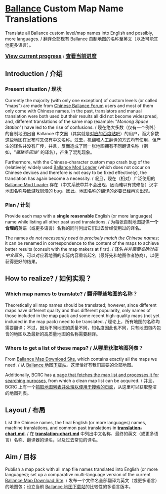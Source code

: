 # [Ballance](https://en.wikipedia.org/wiki/Ballance) Custom Map Name Translations

Translate all Ballance custom level/map names into English and possibly, more languages. / 翻译全部现有 Ballance 自制地图的名称至英文（以及可能其他更多语言）。

<big>[**View current progress**](translation-chart.md)</big> / <big>[**查看当前进度**](translation-chart.md)</big>

## Introduction / 介绍

### Present situation / 现状

Currently the majority (with only one exception) of custom levels (or called "maps") are made from [Chinese Ballance Forum](https://tieba.baidu.com/ballance) users and most of them only come with Chinese names. In the past, translators and manual translation were both used but their results all did not become widespread, and, different translations of the same map (example: "*Monong Space Station*") have led to the rise of confusions. / 现在绝大多数（仅有一个例外）的自制地图出自 Ballance 中文圈（其实就是[对应的百度贴吧](https://tieba.baidu.com/ballance)）的用户，而大多数这些地图在发布时又仅有中文名称。过去，机翻和人工翻译的方式均有使用，但产生的译名并没有广传，并且，反而造成了同一张地图拥有不同翻译名称（例如，“*魔脓空间站*” 的译名），产生了混乱现象。

Furthermore, with the Chinese-character custom map crash bug of the (relatively) widely used [Ballance Mod Loader](https://github.com/Gamepiaynmo/BallanceModLoader) (which does not occur on Chinese devices and therefore is not easy to be fixed effectively), the translation has again become a necessity. / 况且，现在（相对）广泛使用的 [Ballance Mod Loader](https://github.com/Gamepiaynmo/BallanceModLoader) 存在（中文系统中并不会出现，因而难以有效修复）汉字地图名称导致游戏崩溃的 bug，因此，地图名称的翻译的必要已经再次出现。

### Plan / 计划

Provide each map with a **single reasonable** English (or more languages) name while listing all other past used translations. / 为每张自制地图提供**一个合理的**英语（或更多语言）名称的同时列出它们过去曾经使用过的译名。

The names *do not necessarily need to precisely match the Chinese names*; it can be renamed in correspondence to the content of the maps to achieve better results (consult with the map makers at first). / 译名*并非需要准确对应中文原名*，可以对应着地图的实际内容重新起名（最好先和地图作者协商），以便获得更好的结果。

## How to realize? / 如何实现？

### Which map names to translate? / 翻译哪些地图的名称？

Theoretically all map names should be translated; however, since different maps have different quality and thus different popularity, only names of those included in the map pack and some recent high-quality maps (not yet included in the map pack) need to be translated. / 理论上，所有地图的名称均需要翻译；不过，因为不同地图的质量不同，知名度因此也不同，只有地图包内包含的地图以及最新的高质量地图的名称需要翻译。

### Where to get a list of these maps? / 从哪里获取地图列表？

From [Ballance Map Download Site](http://ballancemaps.ys168.com), which contains exactly all the maps we need. / 从 [Ballance 地图下载站](http://ballancemaps.ys168.com)。这里恰好有我们需要的全部地图。

Additionally, BCRC has [a page that fetches the map list and processes it for searching purposes](https://bcrc.info/maps/), from which a clean map list can be acquired. / 并且，BCRC 上有一个[抓取地图列表并处理以便用于搜索的页面](https://bcrc.info/maps/)，从这里可以获取整洁的地图列表。

## Layout / 布局

List the Chinese names, the final English (or more languages) names, machine translations, and common past translations in [**translation-chart.md**](translation-chart.md). / 在 [**translation-chart.md**](translation-chart.md) 中列出中文名称、最终的英文（或更多语言）名称、翻译器的译名，以及过去常见的译名。

## Aim / 目标

Publish a map pack with all map file names translated into English (or more languages); set up a comparative multi-language version of the current [Ballance Map Download Site](http://ballancemaps.ys168.com). / 发布一个文件名全部翻译为英文（或更多语言）的地图包；设立当前 [Ballance 地图下载站](http://ballancemaps.ys168.com)的比较性的多语言版本。
